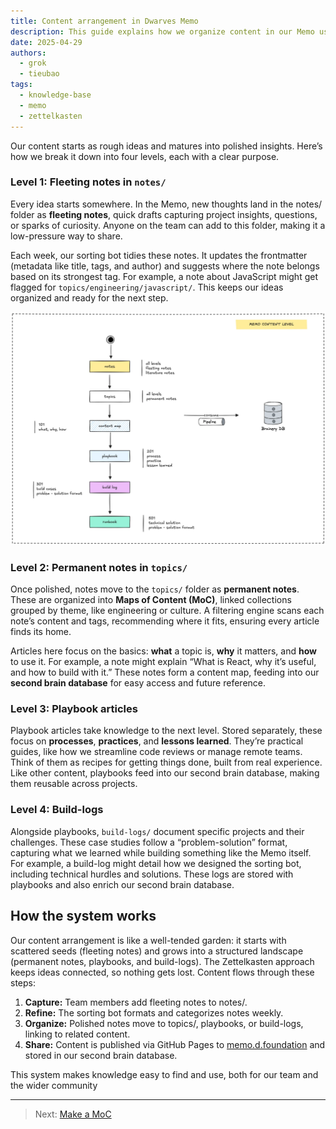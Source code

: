 ```yaml
---
title: Content arrangement in Dwarves Memo
description: This guide explains how we organize content in our Memo using a Zettelkasten-inspired system, from fleeting notes to playbooks. Learn how to contribute and build our connected knowledge base.
date: 2025-04-29
authors:
  - grok
  - tieubao
tags:
  - knowledge-base
  - memo
  - zettelkasten
---
```


Our content starts as rough ideas and matures into polished insights. Here’s how we break it down into four levels, each with a clear purpose.

### Level 1: Fleeting notes in `notes/`

Every idea starts somewhere. In the Memo, new thoughts land in the notes/ folder as **fleeting notes**, quick drafts capturing project insights, questions, or sparks of curiosity. Anyone on the team can add to this folder, making it a low-pressure way to share.

Each week, our sorting bot tidies these notes. It updates the frontmatter (metadata like title, tags, and author) and suggests where the note belongs based on its strongest tag. For example, a note about JavaScript might get flagged for `topics/engineering/javascript/`. This keeps our ideas organized and ready for the next step.

!["Content levels"](assets/content-level.webp)

### Level 2: Permanent notes in `topics/`

Once polished, notes move to the `topics/` folder as **permanent notes**. These are organized into **Maps of Content (MoC)**, linked collections grouped by theme, like engineering or culture. A filtering engine scans each note’s content and tags, recommending where it fits, ensuring every article finds its home.

Articles here focus on the basics: **what** a topic is, **why** it matters, and **how** to use it. For example, a note might explain “What is React, why it’s useful, and how to build with it.” These notes form a content map, feeding into our **second brain database** for easy access and future reference.

### Level 3: Playbook articles

Playbook articles take knowledge to the next level. Stored separately, these focus on **processes**, **practices**, and **lessons learned**. They’re practical guides, like how we streamline code reviews or manage remote teams. Think of them as recipes for getting things done, built from real experience. Like other content, playbooks feed into our second brain database, making them reusable across projects.

### Level 4: Build-logs

Alongside playbooks, `build-logs/` document specific projects and their challenges. These case studies follow a “problem-solution” format, capturing what we learned while building something like the Memo itself. For example, a build-log might detail how we designed the sorting bot, including technical hurdles and solutions. These logs are stored with playbooks and also enrich our second brain database.

## How the system works

Our content arrangement is like a well-tended garden: it starts with scattered seeds (fleeting notes) and grows into a structured landscape (permanent notes, playbooks, and build-logs). The Zettelkasten approach keeps ideas connected, so nothing gets lost. Content flows through these steps:

1. **Capture:** Team members add fleeting notes to notes/.
2. **Refine:** The sorting bot formats and categorizes notes weekly.
3. **Organize:** Polished notes move to topics/, playbooks, or build-logs, linking to related content.
4. **Share:** Content is published via GitHub Pages to [memo.d.foundation](https://memo.d.foundation/) and stored in our second brain database.

This system makes knowledge easy to find and use, both for our team and the wider community

---

> Next: [Make a MoC](make-a-moc.md)
